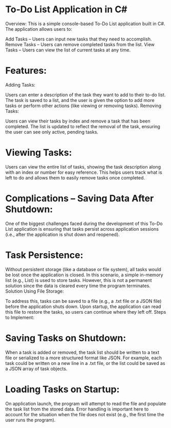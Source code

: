 # To-Do List Application in C#
Overview: This is a simple console-based To-Do List application built in C#. The application allows users to:

Add Tasks – Users can input new tasks that they need to accomplish.
Remove Tasks – Users can remove completed tasks from the list.
View Tasks – Users can view the list of current tasks at any time.

# Features:
Adding Tasks:

Users can enter a description of the task they want to add to their to-do list.
The task is saved to a list, and the user is given the option to add more tasks or perform other actions (like viewing or removing tasks).
Removing Tasks:

Users can view their tasks by index and remove a task that has been completed.
The list is updated to reflect the removal of the task, ensuring the user can see only active, pending tasks.

# Viewing Tasks:

Users can view the entire list of tasks, showing the task description along with an index or number for easy reference.
This helps users track what is left to do and allows them to easily remove tasks once completed.

# Complications – Saving Data After Shutdown:
One of the biggest challenges faced during the development of this To-Do List application is ensuring that tasks persist across application sessions (i.e., after the application is shut down and reopened).

# Task Persistence:
Without persistent storage (like a database or file system), all tasks would be lost once the application is closed.
In this scenario, a simple in-memory list (e.g., List<string>) is used to store tasks. However, this is not a permanent solution since the data is cleared every time the program terminates.
Solution Using File Storage:

To address this, tasks can be saved to a file (e.g., a .txt file or a JSON file) before the application shuts down.
Upon startup, the application can read this file to restore the tasks, so users can continue where they left off.
Steps to Implement:

# Saving Tasks on Shutdown:

When a task is added or removed, the task list should be written to a text file or serialized to a more structured format like JSON.
For example, each task could be written on a new line in a .txt file, or the list could be saved as a JSON array of task objects.

# Loading Tasks on Startup:
On application launch, the program will attempt to read the file and populate the task list from the stored data.
Error handling is important here to account for the situation when the file does not exist (e.g., the first time the user runs the program).

